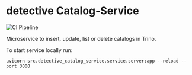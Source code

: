 # detective Catalog-Service

![CI Pipeline](https://github.com/detective-solutions/detective-catalog-service/actions/workflows/ci.yml/badge.svg)

Microservice to insert, update, list or delete catalogs in Trino.

To start service locally run:

`uvicorn src.detective_catalog_service.service.server:app --reload --port 3000`
